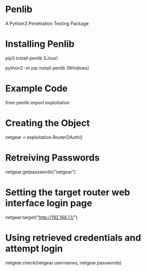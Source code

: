 # Penlib
A Python3 Penetration Testing Package

# Installing Penlib
pip3 install penlib (Linux)

python3 -m pip install penlib (Windows)

# Example Code
from penlib import exploitation

# Creating the Object
netgear = exploitation.RouterDAuth()

# Retreiving Passwords
netgear.getpasswords("netgear")

# Setting the target router web interface login page
netgear.target("http://192.168.1.1/")

# Using retrieved credentials and attempt login
netgear.check(netgear.usernames, netgear.passwords)
